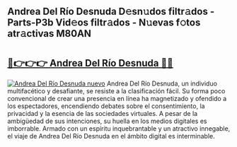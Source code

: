 ## Andrea Del Río Desnuda D𝚎sn𝚞dos filtr𝚊dos - Parts-P3b Vid𝚎os filtr𝚊dos - N𝚞evas f𝚘tos atr𝚊ctivas M80AN

# <h2><a href="http://mb6sva.tromn.icu/?c=Andrea+Del+R%c3%ado+Desnuda">🔗👉👉👉 Andrea Del Río Desnuda 🔗🔗</a></h2>

[![Andrea Del Río Desnuda nuevo](https://i.imgur.com/pEAQMta.gif)](http://mb6sva.tromn.icu/?c=Andrea+Del+R%c3%ado+Desnuda)
Andrea Del Río Desnuda, un individuo multifacético y desafiante, se resiste a la clasificación fácil. Su forma poco convencional de crear una presencia en línea ha magnetizado y ofendido a los espectadores, encendiendo debates sobre el consentimiento, la privacidad y la esencia de las sociedades virtuales. A pesar de la ambigüedad de sus intenciones, su huella en los medios digitales es imborrable. Armado con un espíritu inquebrantable y un atractivo innegable, el viaje de Andrea Del Río Desnuda en el ámbito digital es interminable.
